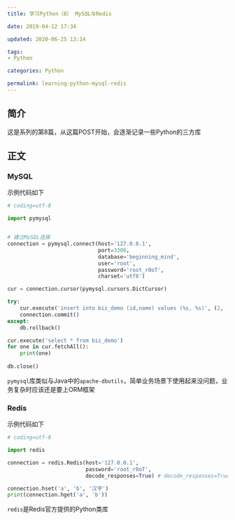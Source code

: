 ```yaml
---
title: 学习Python（8） MySQL与Redis

date: 2019-04-12 17:34

updated: 2020-06-25 13:14

tags:
- Python

categories: Python

permalink: learning-python-mysql-redis
---
```


## 简介

这是系列的第8篇，从这篇POST开始，会逐渐记录一些Python的三方库



## 正文

### MySQL

示例代码如下

~~~python
# coding=utf-8

import pymysql


# 建立MySQL连接
connection = pymysql.connect(host='127.0.0.1',
                             port=3306,
                             database='beginning_mind',
                             user='root',
                             password='root_r0oT',
                             charset='utf8')

cur = connection.cursor(pymysql.cursors.DictCursor)

try:
    cur.execute('insert into biz_demo (id,name) values (%s, %s)', (2, 'a'))
    connection.commit()
except:
    db.rollback()

cur.execute('select * from biz_demo')
for one in cur.fetchAll():
    print(one)
    
db.close()
~~~

`pymysql`库类似与Java中的`apache-dbutils`，简单业务场景下使用起来没问题，业务复杂时应该还是要上ORM框架



### Redis

示例代码如下

~~~python
# coding=utf-8

import redis

connection = redis.Redis(host='127.0.0.1',
                         password='root_r0oT',
                         decode_responses=True) # decode_responses=True用来确保取值时中文不乱码

connection.hset('a', 'b', '汉字')
print(connection.hget('a', 'b'))
~~~

`redis`是Redis官方提供的Python类库